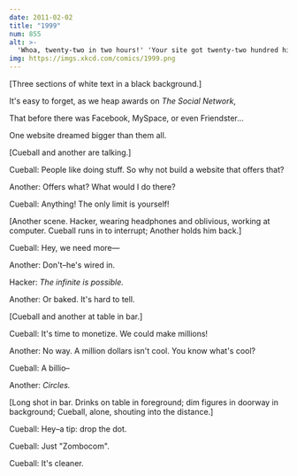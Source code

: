 ```yaml
---
date: 2011-02-02
title: "1999"
num: 855
alt: >-
  'Whoa, twenty-two in two hours!' 'Your site got twenty-two hundred hits in two hours?' 'No. Twenty-two. But still, that's like half the people on the internet!'
img: https://imgs.xkcd.com/comics/1999.png
---
```

[Three sections of white text in a black background.]

It's easy to forget, as we heap awards on *The Social Network*,

That before there was Facebook, MySpace, or even Friendster...

One website dreamed bigger than them all.

[Cueball and another are talking.]

Cueball: People like doing stuff. So why not build a website that offers that?

Another: Offers what? What would I do there?

Cueball: Anything! The only limit is yourself!

[Another scene. Hacker, wearing headphones and oblivious, working at computer. Cueball runs in to interrupt; Another holds him back.]

Cueball: Hey, we need more—

Another: Don't–he's wired in.

Hacker: *The infinite is possible.*

Another: Or baked. It's hard to tell.

[Cueball and another at table in bar.]

Cueball: It's time to monetize. We could make millions!

Another: No way. A million dollars isn't cool. You know what's cool?

Cueball: A billio–

Another: *Circles.*

[Long shot in bar. Drinks on table in foreground; dim figures in doorway in background; Cueball, alone, shouting into the distance.]

Cueball: Hey–a tip: drop the dot.

Cueball: Just "Zombocom".

Cueball: It's cleaner.